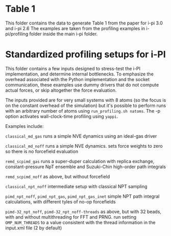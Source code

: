 Table 1
=======
This folder contains the data to generate Table 1 from the paper for i-pi 3.0 and i-pi 2.6
The examples are taken from the profiling examples in i-pi/profiling folder inside the main i-pi folder.

Standardized profiling setups for i-PI
======================================
This folder contains a few inputs designed to stress-test the i-PI implementation, and determine internal bottlenecks.
To emphasize the overhead associated with the Python implementation and the socket communication, these examples 
use dummy drivers that do not compute actual forces, or skip altogether the force evaluation.

The inputs provided are for very small systems with 8 atoms (so the focus is on the constant overhead of the simulation)
but it's possible to perform runs with an arbitrary number of atoms using `run_profiling.sh natoms`.
The -p option activates wall-clock-time profiling using `yappi`.

Examples include:

`classical_md_gas` runs a simple NVE dynamics using an ideal-gas driver

`classical_md_noff` runs a simple NVE dynamics. sets force weights to zero so there is no forcefield evaluation

`remd_scpimd_gas` runs a super-duper calculation with replica exchange, constant-pressure NpT ensemble and Suzuki-Chin high-order path integrals

`remd_scpimd_noff` as above, but without forcefield 

`classical_npt_noff` intermediate setup with classical NPT sampling

`pimd_npt_noff`, `pimd_npt_gas`, `pimd_npt_gas_inet` simple NPT path integral calculations, with different tyles of no-op forcefields

`pimd-32_npt_noff`, `pimd-32_npt_noff-threads` as above, but with 32 beads, with and without multithreading for FFT and PRNG. 
           run setting `OMP_NUM_THREADS` to a value consistent with the thread information in the input.xml file (2 by default)

